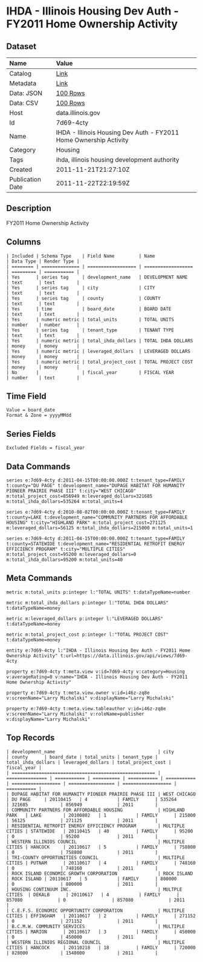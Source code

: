 # IHDA - Illinois Housing Dev Auth - FY2011 Home Ownership Activity

## Dataset

| Name | Value |
| :--- | :---- |
| Catalog | [Link](https://catalog.data.gov/dataset/ihda-illinois-housing-dev-auth-fy2011-home-ownership-activity-de342) |
| Metadata | [Link](https://data.illinois.gov/api/views/7d69-4cty) |
| Data: JSON | [100 Rows](https://data.illinois.gov/api/views/7d69-4cty/rows.json?max_rows=100) |
| Data: CSV | [100 Rows](https://data.illinois.gov/api/views/7d69-4cty/rows.csv?max_rows=100) |
| Host | data.illinois.gov |
| Id | 7d69-4cty |
| Name | IHDA - Illinois Housing Dev Auth - FY2011 Home Ownership Activity |
| Category | Housing |
| Tags | ihda, illinois housing development authority |
| Created | 2011-11-21T21:27:10Z |
| Publication Date | 2011-11-22T22:19:59Z |

## Description

FY2011 Home Ownership Activity

## Columns

```ls
| Included | Schema Type    | Field Name         | Name               | Data Type | Render Type |
| ======== | ============== | ================== | ================== | ========= | =========== |
| Yes      | series tag     | development_name   | DEVELOPMENT NAME   | text      | text        |
| Yes      | series tag     | city               | CITY               | text      | text        |
| Yes      | series tag     | county             | COUNTY             | text      | text        |
| Yes      | time           | board_date         | BOARD DATE         | text      | text        |
| Yes      | numeric metric | total_units        | TOTAL UNITS        | number    | number      |
| Yes      | series tag     | tenant_type        | TENANT TYPE        | text      | text        |
| Yes      | numeric metric | total_ihda_dollars | TOTAL IHDA DOLLARS | money     | money       |
| Yes      | numeric metric | leveraged_dollars  | LEVERAGED DOLLARS  | money     | money       |
| Yes      | numeric metric | total_project_cost | TOTAL PROJECT COST | money     | money       |
| No       |                | fiscal_year        | FISCAL YEAR        | number    | text        |
```

## Time Field

```ls
Value = board_date
Format & Zone = yyyyMMdd
```

## Series Fields

```ls
Excluded Fields = fiscal_year
```

## Data Commands

```ls
series e:7d69-4cty d:2011-04-15T00:00:00.000Z t:tenant_type=FAMILY t:county="DU PAGE" t:development_name="DUPAGE HABITAT FOR HUMANITY PIONEER PRAIRIE PHASE III" t:city="WEST CHICAGO" m:total_project_cost=856949 m:leveraged_dollars=321685 m:total_ihda_dollars=535264 m:total_units=4

series e:7d69-4cty d:2010-08-02T00:00:00.000Z t:tenant_type=FAMILY t:county=LAKE t:development_name="COMMUNITY PARTNERS FOR AFFORDABLE HOUSING" t:city="HIGHLAND PARK" m:total_project_cost=271125 m:leveraged_dollars=56125 m:total_ihda_dollars=215000 m:total_units=1

series e:7d69-4cty d:2011-04-15T00:00:00.000Z t:tenant_type=FAMILY t:county=STATEWIDE t:development_name="RESIDENTIAL RETROFIT ENERGY EFFICIENCY PROGRAM" t:city="MULTIPLE CITIES" m:total_project_cost=95200 m:leveraged_dollars=0 m:total_ihda_dollars=95200 m:total_units=40
```

## Meta Commands

```ls
metric m:total_units p:integer l:"TOTAL UNITS" t:dataTypeName=number

metric m:total_ihda_dollars p:integer l:"TOTAL IHDA DOLLARS" t:dataTypeName=money

metric m:leveraged_dollars p:integer l:"LEVERAGED DOLLARS" t:dataTypeName=money

metric m:total_project_cost p:integer l:"TOTAL PROJECT COST" t:dataTypeName=money

entity e:7d69-4cty l:"IHDA - Illinois Housing Dev Auth - FY2011 Home Ownership Activity" t:url=https://data.illinois.gov/api/views/7d69-4cty

property e:7d69-4cty t:meta.view v:id=7d69-4cty v:category=Housing v:averageRating=0 v:name="IHDA - Illinois Housing Dev Auth - FY2011 Home Ownership Activity"

property e:7d69-4cty t:meta.view.owner v:id=i46z-zq8e v:screenName="Larry Michalski" v:displayName="Larry Michalski"

property e:7d69-4cty t:meta.view.tableauthor v:id=i46z-zq8e v:screenName="Larry Michalski" v:roleName=publisher v:displayName="Larry Michalski"
```

## Top Records

```ls
| development_name                                      | city            | county      | board_date | total_units | tenant_type | total_ihda_dollars | leveraged_dollars | total_project_cost | fiscal_year | 
| ===================================================== | =============== | =========== | ========== | =========== | =========== | ================== | ================= | ================== | =========== | 
| DUPAGE HABITAT FOR HUMANITY PIONEER PRAIRIE PHASE III | WEST CHICAGO    | DU PAGE     | 20110415   | 4           | FAMILY      | 535264             | 321685            | 856949             | 2011        | 
| COMMUNITY PARTNERS FOR AFFORDABLE HOUSING             | HIGHLAND PARK   | LAKE        | 20100802   | 1           | FAMILY      | 215000             | 56125             | 271125             | 2011        | 
| RESIDENTIAL RETROFIT ENERGY EFFICIENCY PROGRAM        | MULTIPLE CITIES | STATEWIDE   | 20110415   | 40          | FAMILY      | 95200              | 0                 | 95200              | 2011        | 
| WESTERN ILLINIOS COUNCIL                              | MULTIPLE CITIES | HANCOCK     | 20110617   | 5           | FAMILY      | 758800             | 0                 | 758800             | 2011        | 
| TRI-COUNTY OPPORTUNITIES COUNCIL                      | MULTIPLE CITIES | PUTNAM      | 20110617   | 4           | FAMILY      | 748160             | 0                 | 748160             | 2011        | 
| ROCK ISLAND ECONOMIC GROWTH CORPORATION               | ROCK ISLAND     | ROCK ISLAND | 20110617   | 5           | FAMILY      | 800000             | 0                 | 800000             | 2011        | 
| HOUSING CONTINUUM INC.                                | MULTPLE CITIES  | DEKALB      | 20110617   | 4           | FAMILY      | 857080             | 0                 | 857080             | 2011        | 
| C.E.F.S. ECONOMIC OPPORTUNITY CORPORATION             | MULTIPLE CITIES | EFFINGHAM   | 20110617   | 2           | FAMILY      | 271152             | 0                 | 271152             | 2011        | 
| B.C.M.W. COMMUNITY SERVICES                           | MULTIPLE CITIES | MARION      | 20110617   | 3           | FAMILY      | 450000             | 0                 | 450000             | 2011        | 
| WESTERN ILLINIOS REGIONAL COUNCIL                     | MULTIPLE CITIES | HANCOCK     | 20110218   | 18          | FAMILY      | 720000             | 828000            | 1548000            | 2011        | 
```